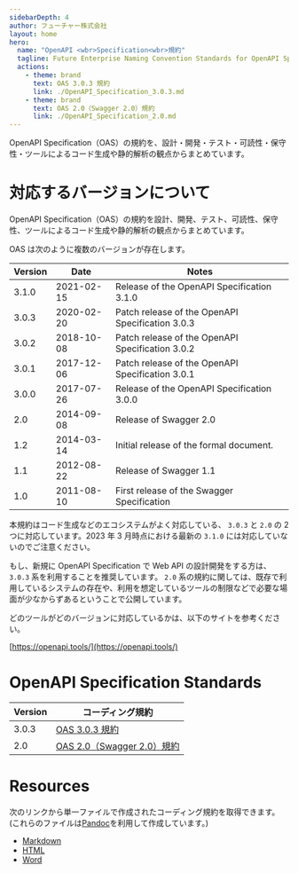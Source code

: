 ```yaml
---
sidebarDepth: 4
author: フューチャー株式会社
layout: home
hero:
  name: "OpenAPI <wbr>Specification<wbr>規約"
  tagline: Future Enterprise Naming Convention Standards for OpenAPI Specification
  actions:
    - theme: brand
      text: OAS 3.0.3 規約
      link: ./OpenAPI_Specification_3.0.3.md
    - theme: brand
      text: OAS 2.0（Swagger 2.0）規約
      link: ./OpenAPI_Specification_2.0.md
---
```


OpenAPI Specification（OAS）の規約を、設計・開発・テスト・可読性・保守性・ツールによるコード生成や静的解析の観点からまとめています。

# 対応するバージョンについて

OpenAPI Specification（OAS）の規約を設計、開発、テスト、可読性、保守性、ツールによるコード生成や静的解析の観点からまとめています。

OAS は次のように複数のバージョンが存在します。

| Version | Date       | Notes                                            |
| ------- | ---------- | ------------------------------------------------ |
| 3.1.0   | 2021-02-15 | Release of the OpenAPI Specification 3.1.0       |
| 3.0.3   | 2020-02-20 | Patch release of the OpenAPI Specification 3.0.3 |
| 3.0.2   | 2018-10-08 | Patch release of the OpenAPI Specification 3.0.2 |
| 3.0.1   | 2017-12-06 | Patch release of the OpenAPI Specification 3.0.1 |
| 3.0.0   | 2017-07-26 | Release of the OpenAPI Specification 3.0.0       |
| 2.0     | 2014-09-08 | Release of Swagger 2.0                           |
| 1.2     | 2014-03-14 | Initial release of the formal document.          |
| 1.1     | 2012-08-22 | Release of Swagger 1.1                           |
| 1.0     | 2011-08-10 | First release of the Swagger Specification       |

本規約はコード生成などのエコシステムがよく対応している、 `3.0.3` と `2.0` の 2 つに対応しています。2023 年 3 月時点における最新の `3.1.0` には対応していないのでご注意ください。

もし、新規に OpenAPI Specification で Web API の設計開発をする方は、 `3.0.3` 系を利用することを推奨しています。 `2.0` 系の規約に関しては、既存で利用しているシステムの存在や、利用を想定しているツールの制限などで必要な場面が少なからずあるということで公開しています。

どのツールがどのバージョンに対応しているかは、以下のサイトを参考ください。

[https://openapi.tools/](https://openapi.tools/)

# OpenAPI Specification Standards

| Version | コーディング規約                                             |
| ------- | ------------------------------------------------------------ |
| 3.0.3   | [OAS 3.0.3 規約](./OpenAPI_Specification_3.0.3.md)           |
| 2.0     | [OAS 2.0（Swagger 2.0）規約](./OpenAPI_Specification_2.0.md) |

# Resources

次のリンクから単一ファイルで作成されたコーディング規約を取得できます。
(これらのファイルは[Pandoc]を利用して作成しています。)

- [Markdown](https://github.com/future-architect/coding-standards/blob/master/documents/forOpenAPISpecification/OpenAPI_Specification_2.0.md)
- [HTML](https://github.com/future-architect/coding-standards/blob/gh-pages/resources/OpenAPI_Specification_2.0.html)
- [Word](https://github.com/future-architect/coding-standards/raw/gh-pages/resources/OpenAPI_Specification_2.0.docx)

[pandoc]: https://pandoc.org/
